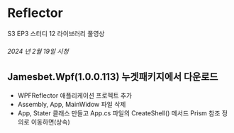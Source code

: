 # Reflector
S3 EP3 스터디 12 라이브러리 풀영상
###### 2024 년 2월 19일 시청

## Jamesbet.Wpf(1.0.0.113) 누겟패키지에서 다운로드 
- WPFReflector 애플리케이션 프로젝트 추가
- Assembly, App, MainWidow 파일 삭제
- App, Stater 클래스 만들고 App.cs 파일의 CreateShell() 메서드 Prism 참조 정의로 이동하면(상속)

